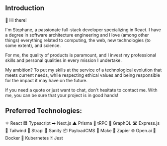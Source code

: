 
## Introduction
👋 Hi there!

I'm Stephane, a passionate full-stack developer specializing in React. I have a degree in software architecture engineering and I love (among other things) everything related to computing, the web, new technologies (to some extent), and science.

For me, the quality of products is paramount, and I invest my professional skills and personal qualities in every mission I undertake.

My ambition? To put my skills at the service of a technological evolution that meets current needs, while respecting ethical values and being responsible for the impact it may have on the future.

If you need a quote or just want to chat, don't hesitate to contact me. With me, you can be sure that your project is in good hands!

## Preferred Technologies:
⚛️ React
🟦 Typescript
➡️ Next.js
▲ Prisma
🚀 tRPC
🔮 GraphQL
🛣️ Express.js
🎨 Tailwind
🦄 Strapi
🧠 Sanity
📦 PayloadCMS
🔨 Make
🤖 Zapier
🌐 Open.ai
🐳 Docker
🚢 Kubernetes
🃏 Jest

<!--
**Qwanticode/qwanticode** is a ✨ _special_ ✨ repository because its `README.md` (this file) appears on your GitHub profile.

Here are some ideas to get you started:

- 🔭 I’m currently working on ...
- 🌱 I’m currently learning ...
- 👯 I’m looking to collaborate on ...
- 🤔 I’m looking for help with ...
- 💬 Ask me about ...
- 📫 How to reach me: ...
- 😄 Pronouns: ...
- ⚡ Fun fact: ...
-->
